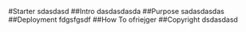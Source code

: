 #Starter
sdasdasd
##Intro
dasdasdasda
##Purpose
sadasdasdas
##Deployment 
fdgsfgsdf
##How To
ofriejger
##Copyright
dsdasdasd